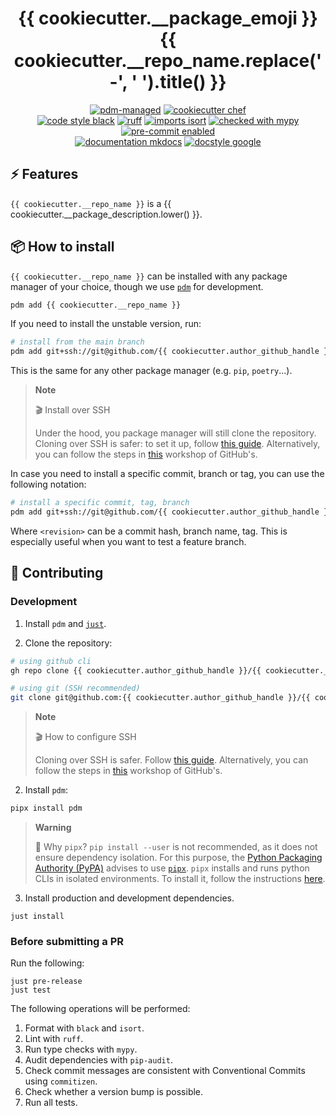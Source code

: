 <div align="center">

# {{ cookiecutter.__package_emoji }}{{ cookiecutter.__repo_name.replace('-', ' ').title() }}

[![pdm-managed](https://img.shields.io/badge/pdm-managed-blueviolet)](https://pdm.fming.dev)
[![cookiecutter chef](https://img.shields.io/badge/cookiecutter-chef-D4AA00?logo=cookiecutter&logoColor=fff)](https://github.com/baggiponte/chef)
<br>
[![code style black](https://img.shields.io/badge/code%20style-black-000000.svg)](https://github.com/psf/black)
[![ruff](https://img.shields.io/endpoint?url=https://raw.githubusercontent.com/charliermarsh/ruff/main/assets/badge/v1.json)](https://github.com/charliermarsh/ruff)
[![imports isort](https://img.shields.io/badge/%20imports-isort-%231674b1)](https://pycqa.github.io/isort/)
[![checked with mypy](https://www.mypy-lang.org/static/mypy_badge.svg)](https://mypy.readthedocs.io/en/stable/)
[![pre-commit enabled](https://img.shields.io/badge/pre--commit-enabled-brightgreen?logo=pre-commit&logoColor=white)](https://github.com/pre-commit/pre-commit)
<br>
[![documentation mkdocs](https://img.shields.io/badge/documentation-mkdocs-0094F5)](https://www.mkdocs.org/)
[![docstyle google](https://img.shields.io/badge/%20style-google-459db9.svg)](https://numpydoc.readthedocs.io/en/latest/format.html)

</div>

## ⚡ Features

`{{ cookiecutter.__repo_name }}` is a {{ cookiecutter.__package_description.lower() }}.

## 📦 How to install

`{{ cookiecutter.__repo_name }}` can be installed with any package manager of your choice, though we use [`pdm`](https://pdm.fming.dev/latest/) for development.

```bash
pdm add {{ cookiecutter.__repo_name }}
```

If you need to install the unstable version, run:

```bash
# install from the main branch
pdm add git+ssh://git@github.com/{{ cookiecutter.author_github_handle }}/{{ cookiecutter.__repo_name }}
```

This is the same for any other package manager (e.g. `pip`, `poetry`...).

> **Note**
>
> 🎬 Install over SSH
>
> Under the hood, you package manager will still clone the repository. Cloning over SSH is safer: to set it up, follow [this guide](https://www.youtube.com/watch?v=5o9ltH6YmtM). Alternatively, you can follow the steps in [this](https://github.com/git-merge-workshops/simplify-signing-with-ssh/blob/main/exercises/01-setup-workstation.md) workshop of GitHub's.

In case you need to install a specific commit, branch or tag, you can use the following notation:

```bash
# install a specific commit, tag, branch
pdm add git+ssh://git@github.com/{{ cookiecutter.author_github_handle }}/{{ cookiecutter.__repo_name }}@<revision>
```

Where `<revision>` can be a commit hash, branch name, tag. This is especially useful when you want to test a feature branch.

## 🤗 Contributing

### Development

1. Install `pdm` and [`just`](https://github.com/casey/just#installation).

2. Clone the repository:

```bash
# using github cli
gh repo clone {{ cookiecutter.author_github_handle }}/{{ cookiecutter.__repo_name }}

# using git (SSH recommended)
git clone git@github.com:{{ cookiecutter.author_github_handle }}/{{ cookiecutter.__repo_name }}
```

> **Note**
>
> 🎬 How to configure SSH
>
> Cloning over SSH is safer. Follow [this guide](https://www.youtube.com/watch?v=5o9ltH6YmtM).
> Alternatively, you can follow the steps in [this](https://github.com/git-merge-workshops/simplify-signing-with-ssh/blob/main/exercises/01-setup-workstation.md) workshop of GitHub's.

2. Install `pdm`:

```bash
pipx install pdm
```

> **Warning**
>
> 🔎 Why `pipx`?
> `pip install --user` is not recommended, as it does not ensure dependency isolation. For this purpose, the [Python Packaging Authority (PyPA)](https://www.pypa.io/en/latest/) advises to use [`pipx`](https://pypa.github.io/pipx/). `pipx` installs and runs python CLIs in isolated environments. To install it, follow the instructions [here](https://pypa.github.io/pipx/#install-pipx).

3. Install production and development dependencies.

```
just install
```

### Before submitting a PR

Run the following:

```
just pre-release
just test
```

The following operations will be performed:

1. Format with `black` and `isort`.
2. Lint with `ruff`.
3. Run type checks with `mypy`.
4. Audit dependencies with `pip-audit`.
5. Check commit messages are consistent with Conventional Commits using `commitizen`.
6. Check whether a version bump is possible.
7. Run all tests.
